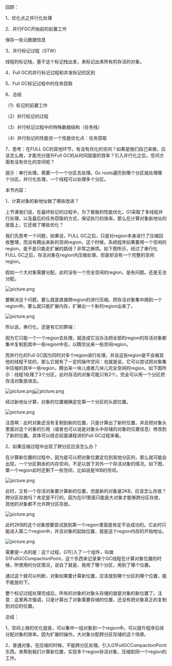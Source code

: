 回顾：

1、优化点之并行化处理

2、并行FGC开始前的前置工作

保存一些元数据信息

3、并行标记过程（STW）

线程的标记栈，基于这个标记栈出发，来标记出来所有的存活的对象。

4、Full GC的并行标记过程和并发标记的区别

5、Full GC标记过程中的任务窃取

6、总结

（1）标记的前置工作

（2）并行标记的过程

（3）并行标记过程中的特殊数据结构（任务栈）

（4）并行标记的性能另一个性能优化点：任务窃取

7、思考：在FULL GC的其他环节，有没有优化的空间？如果是我们自己来做，应该怎么做，才能充分提升Full GC的从时间层面的效率？引入并行化之后，空间方面有没有优化的空间呢？

提示：串行处理，需要一个一个分区去处理。Gc roots遍历到哪个分区就处理哪个分区。并行化处理，一个线程可以处理多个分区。

 

本节内容：

1、计算对象的新地址做了哪些改进？

上节课我们说，在最终标记的过程中，为了极致的性能优化，G1采取了多线程并行处理，以及最后的任务窃取的方式，保证执行的效率。那么在计算对象新地址的层面上，它还做了哪些优化？

我们先思考一个问题，如果说，FULL GC之后，只是对region本身进行了压缩回收整理，而没有腾出来新的空闲region，这个时候，系统程序如果要用一个空闲的region，是不是只能走扩展的路线？非常之麻烦。如下图所示，经过了串行化FULL GC之后，存活对象在region内压缩处理，但是却没有一个完整的空闲region。

假如一个大对象需要分配，此时没有一个完全空闲的region，是有问题。还是无法分配。

![picture.png](http://wechatapppro-1252524126.cdn.xiaoeknow.com/image/ueditor/11880800_1641819102.png?imageView2/2/q/80%7CimageMogr2/ignore-error/1)

要解决这个问题，要么就是直接跨region的进行压缩。把存活对象集中搞到一个region中。要么就只能扩展内存，扩展出一个新的region出来了。

![picture.png](http://wechatapppro-1252524126.cdn.xiaoeknow.com/image/ueditor/17256200_1641819102.png?imageView2/2/q/80%7CimageMogr2/ignore-error/1)

所以说，串行化，还是有它的弊端：

因为它只能一个一个region去处理，就造成它没办法把全部的region的存活对象都集中复制到其中一些region中去，以腾空出来一些空闲region。

而并行化的Full GC因为同时对多个region进行处理，并且这些region是不会被其他的线程干扰的，那么它就有了一定的操作空间：也就是说，它可以尝试把对象集中压缩的其中一些region，腾出来一块儿或者几块儿完全空闲的region。如下图所示：线程1处理了3个分区，此时存活的对象可能只有2个。完全可以用一个分区把存活对象放进去。

![picture.png](http://wechatapppro-1252524126.cdn.xiaoeknow.com/image/ueditor/27203000_1641819102.png?imageView2/2/q/80%7CimageMogr2/ignore-error/1)![picture.png](http://wechatapppro-1252524126.cdn.xiaoeknow.com/image/ueditor/27359200_1641819102.png?imageView2/2/q/80%7CimageMogr2/ignore-error/1)

经过新地址计算，对象的位置被确定在第一个分区的头部位置。

![picture.png](http://wechatapppro-1252524126.cdn.xiaoeknow.com/image/ueditor/67849000_1641819102.png?imageView2/2/q/80%7CimageMogr2/ignore-error/1)

注意啊：此时对象还没有复制到新的位置，只是计算出了新的位置。并且把对象头里面对这个对象的引用（或者也可以说是对象头中存储的对象的位置信息）修改到了新的位置。具体可以结合前面课程讲的Full GC过程来看。

 

2、如果压缩过程中出现了跨分区应该怎么办？

在计算新位置的过程中，因为是可以把对象位置定位到其他分区的，那么就可能会出现，一个分区剩余的内存空间，不足以放下另外一个存活对象的情况。如下图，第一个region此时还剩下一些空间，比如说是1KB的空间。

![picture.png](http://wechatapppro-1252524126.cdn.xiaoeknow.com/image/ueditor/69448300_1641819102.png?imageView2/2/q/80%7CimageMogr2/ignore-error/1)

此时，又有一个存活对象要计算新的位置，但是新的对象是2KB，应该怎么存放？跨分区存放吗？肯定是不行的，因为在G1里面只能是大对象才能够跨分区存放，其他的对象都不允许跨分区存放。

![picture.png](http://wechatapppro-1252524126.cdn.xiaoeknow.com/image/ueditor/69177500_1641819102.png?imageView2/2/q/80%7CimageMogr2/ignore-error/1)

此时2KB的这个对象想要尝试放到第一个region里面是肯定不会成功的。它此时只能进入第二个region中，并且对象的起始位置，就是这个region内存的开始地址。

![picture.png](http://wechatapppro-1252524126.cdn.xiaoeknow.com/image/ueditor/70396200_1641819102.png?imageView2/2/q/80%7CimageMogr2/ignore-error/1)

需要提一点的是：这个过程，G1引入了一个组件，叫做G1FullGCCompactionPoint，这个东西来记录某个GC线程在计算对象位置的时候，所使用的分区情况，说白了就是，我用了哪个分区，用到了哪个位置。

通过这个就可以判断，对象如果要计算新位置，应该放到哪个分区的哪个位置，能不能放的下。

整个标记过程处理完成后，所有的对象的对象头存储的就是对象的新位置了。注意：这里再次强调，只是计算出了对象需要存储的位置，还没有把对象真正的复制到对应的位置。

 

总结：

1、空间上做的优化就是，可以集中一组对象到一个region中。可以提升程序后续分配对象的效率。因为扩展的操作。大对象分配跨分区存储的这个场景。

2、普通对象，在压缩的时候，不能跨分区处理。引入G1FullGCCompactionPoint东西，来帮助我们计算新位置，实现多个region存活对象，压缩到同一个region的工作。